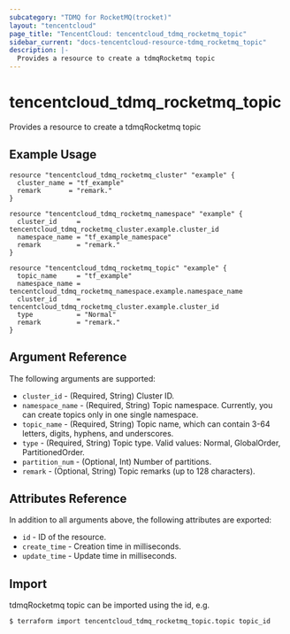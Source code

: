 ```yaml
---
subcategory: "TDMQ for RocketMQ(trocket)"
layout: "tencentcloud"
page_title: "TencentCloud: tencentcloud_tdmq_rocketmq_topic"
sidebar_current: "docs-tencentcloud-resource-tdmq_rocketmq_topic"
description: |-
  Provides a resource to create a tdmqRocketmq topic
---
```


# tencentcloud_tdmq_rocketmq_topic

Provides a resource to create a tdmqRocketmq topic

## Example Usage

```hcl
resource "tencentcloud_tdmq_rocketmq_cluster" "example" {
  cluster_name = "tf_example"
  remark       = "remark."
}

resource "tencentcloud_tdmq_rocketmq_namespace" "example" {
  cluster_id     = tencentcloud_tdmq_rocketmq_cluster.example.cluster_id
  namespace_name = "tf_example_namespace"
  remark         = "remark."
}

resource "tencentcloud_tdmq_rocketmq_topic" "example" {
  topic_name     = "tf_example"
  namespace_name = tencentcloud_tdmq_rocketmq_namespace.example.namespace_name
  cluster_id     = tencentcloud_tdmq_rocketmq_cluster.example.cluster_id
  type           = "Normal"
  remark         = "remark."
}
```

## Argument Reference

The following arguments are supported:

* `cluster_id` - (Required, String) Cluster ID.
* `namespace_name` - (Required, String) Topic namespace. Currently, you can create topics only in one single namespace.
* `topic_name` - (Required, String) Topic name, which can contain 3-64 letters, digits, hyphens, and underscores.
* `type` - (Required, String) Topic type. Valid values: Normal, GlobalOrder, PartitionedOrder.
* `partition_num` - (Optional, Int) Number of partitions.
* `remark` - (Optional, String) Topic remarks (up to 128 characters).

## Attributes Reference

In addition to all arguments above, the following attributes are exported:

* `id` - ID of the resource.
* `create_time` - Creation time in milliseconds.
* `update_time` - Update time in milliseconds.



## Import

tdmqRocketmq topic can be imported using the id, e.g.
```
$ terraform import tencentcloud_tdmq_rocketmq_topic.topic topic_id
```

